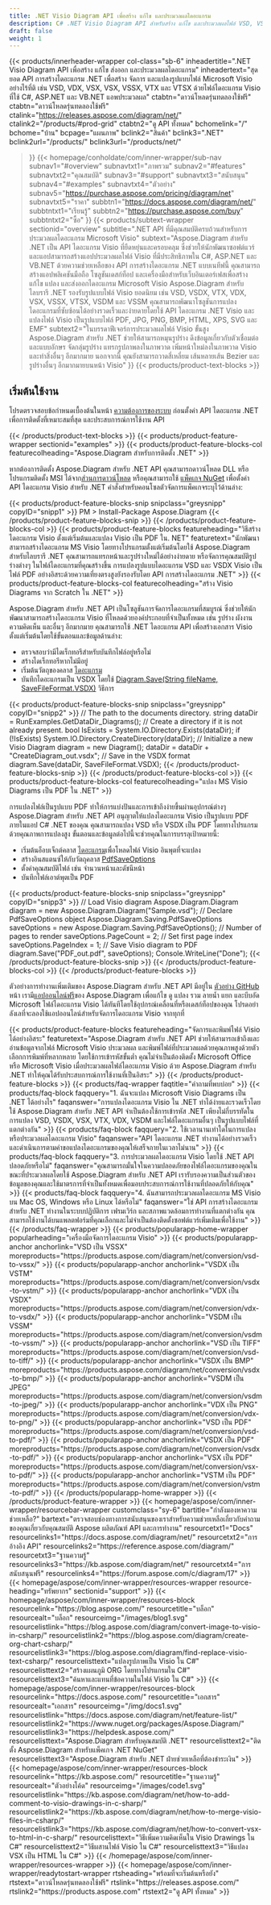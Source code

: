 ```yaml
---
title: .NET Visio Diagram API เพื่อสร้าง แก้ไข และประมวลผลไดอะแกรม
description: C# .NET Visio Diagram API สำหรับสร้าง แก้ไข และประมวลผลไฟล์ VSD, VSX, VTX, VSDX และไฟล์ Visio อื่นๆ แปลงไดอะแกรมเป็นรูปแบบ PDF, PNG และ HTML
draft: false
weight: 1
---
```

{{< products/innerheader-wrapper col-class="sb-6"
  inheadertitle=".NET Visio Diagram API เพื่อสร้าง แก้ไข ส่งออก และประมวลผลไดอะแกรม"
  inheadertext="สุดยอด API การสร้างไดอะแกรม .NET เพื่อสร้าง จัดการ และแปลงรูปแบบไฟล์ Microsoft Visio อย่างไร้ที่ติ เช่น VSD, VDX, VSX, VSX, VSSX, VTX และ VTSX ด้วยไฟล์ไดอะแกรม Visio ที่ใช้ C#, ASP.NET และ VB.NET แอพประมวลผล"
  ctabtn="ดาวน์โหลดรุ่นทดลองใช้ฟรี"
  ctabtn="ดาวน์โหลดรุ่นทดลองใช้ฟรี"
  ctalink="https://releases.aspose.com/diagram/net/"
  ctalink2="/products/#prod-grid"
  ctabtn2="ดู API ทั้งหมด"
  bchomelink="/"
  bchome="บ้าน"
  bcpage="แผนภาพ"
  bclink2="สินค้า"
  bclink3=".NET"
  bclink2url="/products/"
  bclink3url="/products/net/"
  >}}
{{< homepage/conholdate/com/inner-wrapper/sub-nav 
subnav1="#overview"
subnavtxt1="ภาพรวม" 
subnav2="#features"
subnavtxt2="คุณสมบัติ" 
subnav3="#support"
subnavtxt3="สนับสนุน" 
subnav4="#examples"
subnavtxt4="ตัวอย่าง" 
subnav5="https://purchase.aspose.com/pricing/diagram/net"
subnavtxt5="ราคา" 
subbtn1="https://docs.aspose.com/diagram/net/"
subbtntxt1="เรียนรู้"
subbtn2="https://purchase.aspose.com/buy"
subbtntxt2="ซื้อ"
>}}
   {{< products/subtext-wrapper
   sectionid="overview"
   subtitle=".NET API ที่มีคุณสมบัติครบถ้วนสำหรับการประมวลผลไดอะแกรม Microsoft Visio"
   subtext="Aspose.Diagram สำหรับ .NET เป็น API ไดอะแกรม Visio ที่ยืดหยุ่นและครอบคลุม ซึ่งช่วยให้นักพัฒนาซอฟต์แวร์และแอปสามารถสร้างแอปประมวลผลไฟล์ Visio ที่มีประสิทธิภาพใน C#, ASP.NET และ VB.NET ด้วยความช่วยเหลือของ API การสร้างไดอะแกรม .NET แบบเนทีฟนี้ คุณสามารถสร้างแอปพลิเคชันมือถือ โซลูชันเดสก์ท็อป และเครื่องมือสำหรับเว็บอินเตอร์เฟสเพื่อสร้าง แก้ไข แปลง และส่งออกไดอะแกรม Microsoft Visio Aspose.Diagram สำหรับไลบรารี .NET รองรับรูปแบบไฟล์ Visio ยอดนิยม เช่น VSD, VSDX, VTX, VDX, VSX, VSSX, VTSX, VSDM และ VSSM คุณสามารถพัฒนาโซลูชันการแปลงไดอะแกรมที่ซับซ้อนได้อย่างรวดเร็วและง่ายดายโดยใช้ API ไดอะแกรม .NET Visio และแปลงไฟล์ Visio เป็นรูปแบบไฟล์ PDF, JPG, PNG, BMP, HTML, XPS, SVG และ EMF"
   subtext2="ในบรรดาฟีเจอร์การประมวลผลไฟล์ Visio ขั้นสูง Aspose.Diagram สำหรับ .NET ช่วยให้สามารถหมุนรูปร่าง ดึงข้อมูลเกี่ยวกับตัวเชื่อมต่อและแบบอักษร จัดกลุ่มรูปร่าง แทรกรูปภาพลงในภาพวาด เพิ่มหน้าใหม่ลงในภาพวาด Visio และทำสิ่งอื่นๆ อีกมากมาย นอกจากนี้ คุณยังสามารถวาดสี่เหลี่ยม เส้นหลายเส้น Bezier และรูปร่างอื่นๆ อีกมากมายบนหน้า Visio"
   >}} 
   {{< products/product-text-blocks >}}
   <h2>เริ่มต้นใช้งาน</h2>
   <p>โปรดตรวจสอบข้อกำหนดเบื้องต้นในหน้า <a href="https://docs.aspose.com/diagram/net/system-requirements/">ความต้องการของระบบ</a> ก่อนตั้งค่า API ไดอะแกรม .NET เพื่อการติดตั้งที่เหมาะสมที่สุด และประสบการณ์การใช้งาน API</p>
   {{< /products/product-text-blocks >}}
{{< products/product-feature-wrapper
sectionid="examples"
>}}
{{< products/product-feature-blocks-col
featurecolheading="Aspose.Diagram สำหรับการติดตั้ง .NET"
>}}
<p>หากต้องการติดตั้ง Aspose.Diagram สำหรับ .NET API คุณสามารถดาวน์โหลด DLL หรือโปรแกรมติดตั้ง MSI ได้จาก<a href="https://releases.aspose.com/diagram/net/">ส่วนการดาวน์โหลด</a> หรือคุณสามารถใช้ <a href="https://www.nuget.org/packages/Aspose.Diagram/">แพ็คเกจ NuGet</a> เพื่อตั้งค่า API ไดอะแกรม Visio สำหรับ .NET คำสั่งสำหรับคอนโซลตัวจัดการแพ็คเกจระบุไว้ด้านล่าง:</p>
{{< products/product-feature-blocks-snip
snipclass="greysnipp"
copyID="snipp1"
>}}
PM > Install-Package Aspose.Diagram 
{{< /products/product-feature-blocks-snip >}}
{{< /products/product-feature-blocks-col >}}
{{< products/product-feature-blocks
featureheading="วิธีสร้างไดอะแกรม Visio ตั้งแต่เริ่มต้นและแปลง Visio เป็น PDF ใน. NET"
featuretext="นักพัฒนาสามารถสร้างไดอะแกรม MS Visio โดยทางโปรแกรมตั้งแต่เริ่มต้นโดยใช้ Aspose.Diagram สำหรับไลบรารี .NET คุณสามารถแทรกหน้าและรูปร่างใหม่ได้อย่างง่ายดาย หรือจัดการคุณสมบัติรูปร่างต่างๆ ในไฟล์ไดอะแกรมที่คุณสร้างขึ้น การแปลงรูปแบบไดอะแกรม VSD และ VSDX Visio เป็นไฟล์ PDF อย่างอิสระด้วยความเที่ยงตรงสูงยังรองรับโดย API การสร้างไดอะแกรม .NET"
>}}
{{< products/product-feature-blocks-col
featurecolheading="สร้าง Visio Diagrams จาก Scratch ใน .NET"
>}}
<p>Aspose.Diagram สำหรับ .NET API เป็นโซลูชันการจัดการไดอะแกรมที่สมบูรณ์ ซึ่งช่วยให้นักพัฒนาสามารถสร้างไดอะแกรม Visio ที่โหลดด้วยองค์ประกอบที่จำเป็นทั้งหมด เช่น รูปร่าง ผังงาน ความคิดเห็น และอื่นๆ อีกมากมาย คุณสามารถใช้ .NET ไดอะแกรม API เพื่อสร้างเอกสาร Visio ตั้งแต่เริ่มต้นโดยใช้ขั้นตอนและข้อมูลด้านล่าง:</p>
<ul>
   <li>ตรวจสอบว่ามีไดเร็กทอรีสำหรับบันทึกไฟล์อยู่หรือไม่</li>
   <li>สร้างไดเร็กทอรีหากไม่มีอยู่</li>
   <li>เริ่มต้นวัตถุของคลาส <a href="https://reference.aspose.com/diagram/net/aspose.diagram/diagram">ไดอะแกรม</a></li>
   <li>บันทึกไดอะแกรมเป็น VSDX โดยใช้ <a href="https://reference.aspose.com/diagram/net/aspose.diagram.diagram/save/methods/2">Diagram.Save(String fileName, SaveFileFormat.VSDX)</a> วิธีการ</li>
</ul>
{{< products/product-feature-blocks-snip
snipclass="greysnipp"
copyID="snipp2"
>}}
// The path to the documents directory.
string dataDir = RunExamples.GetDataDir_Diagrams();
// Create a directory if it is not already present.
bool IsExists = System.IO.Directory.Exists(dataDir);
if (!IsExists)
    System.IO.Directory.CreateDirectory(dataDir);
// Initialize a new Visio
Diagram diagram = new Diagram();
dataDir = dataDir + "CreateDiagram_out.vsdx";
// Save in the VSDX format
diagram.Save(dataDir, SaveFileFormat.VSDX);
{{< /products/product-feature-blocks-snip >}}
{{< /products/product-feature-blocks-col >}}
{{< products/product-feature-blocks-col
featurecolheading="แปลง MS Visio Diagrams เป็น PDF ใน .NET"
>}}
<p>การแปลงไฟล์เป็นรูปแบบ PDF ทำให้การแบ่งปันและการเข้าถึงง่ายขึ้นผ่านอุปกรณ์ต่างๆ Aspose.Diagram สำหรับ .NET API อนุญาตให้แปลงไดอะแกรม Visio เป็นรูปแบบ PDF ภายในแอป C# .NET ของคุณ คุณสามารถแปลง VSD หรือ VSDX เป็น PDF โดยทางโปรแกรมด้วยคุณภาพการแปลงสูง ขั้นตอนและข้อมูลต่อไปนี้จะช่วยคุณในการบรรลุเป้าหมายนี้:</p>
<ul>
   <li>เริ่มต้นอ็อบเจ็กต์คลาส <a href="https://apireference.aspose.com/diagram/net/aspose.diagram">ไดอะแกรม</a>เพื่อโหลดไฟล์ Visio อินพุตที่จะแปลง</li>
   <li>สร้างอินสแตนซ์ให้กับวัตถุคลาส <a href="https://reference.aspose.com/diagram/net/aspose.diagram.saving/pdfsaveoptions/">PdfSaveOptions</a></li>
   <li>ตั้งค่าคุณสมบัติไฟล์ เช่น จำนวนหน้าและดัชนีหน้า</li>
   <li>บันทึกไฟล์เอาต์พุตเป็น PDF</li>
</ul>
{{< products/product-feature-blocks-snip
snipclass="greysnipp"
copyID="snipp3"
>}}
// Load Visio diagram
Aspose.Diagram.Diagram diagram = new Aspose.Diagram.Diagram("Sample.vsd");
// Declare PdfSaveOptions object
Aspose.Diagram.Saving.PdfSaveOptions saveOptions = new Aspose.Diagram.Saving.PdfSaveOptions();
// Number of pages to render
saveOptions.PageCount = 2;
// Set first page index
saveOptions.PageIndex = 1;
// Save Visio diagram to PDF
diagram.Save("PDF_out.pdf", saveOptions);
Console.WriteLine("Done");
{{< /products/product-feature-blocks-snip >}}
{{< /products/product-feature-blocks-col >}}
{{< /products/product-feature-blocks >}}
   <p class="col-lg-12">ตัวอย่างการทำงานเพิ่มเติมของ Aspose.Diagram สำหรับ .NET API มีอยู่ใน <a href="https://github.com/aspose-diagram/Aspose.Diagram-for-.NET/tree/master/Examples">ตัวอย่าง GitHub </a> หน้า เรามี<a href="https://products.aspose.app/diagram/family/">แอปออนไลน์ฟรี</a>ของ Aspose.Diagram เพื่อแก้ไข ดู แปลง รวม ลายน้ำ แยก และบีบอัด Microsoft ไฟล์ไดอะแกรม Visio ได้ทันทีโดยใช้อุปกรณ์เคลื่อนที่หรือเดสก์ท็อปของคุณ โปรดอย่าลังเลที่จะลองใช้แอปออนไลน์สำหรับจัดการไดอะแกรม Visio จากทุกที่</p>
{{< products/product-feature-blocks
featureheading="จัดการและพิมพ์ไฟล์ Visio ได้อย่างอิสระ"
featuretext="Aspose.Diagram สำหรับ .NET API ช่วยให้สามารถเข้าถึงและอ่านข้อมูลจากไฟล์ Microsoft Visio ประมวลผล และพิมพ์ไฟล์ที่ประมวลผลด้วยคุณภาพสูงด้วยตัวเลือกการพิมพ์ที่หลากหลาย โดยใช้การเข้ารหัสขั้นต่ำ คุณไม่จำเป็นต้องติดตั้ง Microsoft Office หรือ Microsoft Visio เมื่อประมวลผลไฟล์ไดอะแกรม Visio ด้วย Aspose.Diagram สำหรับ .NET ทำให้คุณได้รับประสบการณ์การใช้งานที่เป็นอิสระ"
>}}
   {{< /products/product-feature-blocks >}}
   {{< products/faq-wrapper
   faqtitle="คำถามที่พบบ่อย"
   >}}
   {{< products/faq-block
   faqquery="1. ฉันจะแปลง Microsoft Visio Diagrams เป็น .NET ได้อย่างไร"
   faqanswer="การแปลงไดอะแกรม Visio ใน .NET ทำได้ง่ายและรวดเร็วโดยใช้ Aspose.Diagram สำหรับ .NET API จำเป็นต้องใช้การเข้ารหัส .NET เพียงไม่กี่บรรทัดในการแปลง VSD, VSDX, VSX, VTX, VDX, VSDM และไฟล์ไดอะแกรมอื่นๆ เป็นรูปแบบไฟล์ที่แตกต่างกัน"
   >}}
   {{< products/faq-block
   faqquery="2. ใช้เวลานานเท่าใดในการแปลงหรือประมวลผลไดอะแกรม Visio"
   faqanswer="API ไดอะแกรม .NET ทำงานได้อย่างรวดเร็วและดำเนินการตามคำขอแปลงไดอะแกรมของคุณให้เสร็จภายในเวลาไม่นาน"
   >}}
   {{< products/faq-block
   faqquery="3. การประมวลผลไดอะแกรม Visio โดยใช้ .NET API ปลอดภัยหรือไม่"
   faqanswer="คุณสามารถมั่นใจในความปลอดภัยของไฟล์ไดอะแกรมของคุณในขณะที่ประมวลผลโดยใช้ Aspose.Diagram สำหรับ .NET API เรารับรองความเป็นส่วนตัวของข้อมูลของคุณและใช้มาตรการที่จำเป็นทั้งหมดเพื่อมอบประสบการณ์การใช้งานที่ปลอดภัยให้กับคุณ"
   >}}
   {{< products/faq-block
   faqquery="4. ฉันสามารถประมวลผลไดอะแกรม MS Visio บน Mac OS, Windows หรือ Linux ได้หรือไม่"
   faqanswer="ใช่ API การสร้างไดอะแกรมสำหรับ .NET ทำงานในระบบปฏิบัติการ เฟรมเวิร์ก และสภาพแวดล้อมการทำงานที่แตกต่างกัน คุณสามารถใช้งานได้บนแพลตฟอร์มที่คุณเลือกและไม่จำเป็นต้องติดตั้งซอฟต์แวร์เพิ่มเติมเพื่อใช้งาน"
   >}}
   {{< /products/faq-wrapper >}}
   {{< products/popularapp-home-wrapper
   popularheading="เครื่องมือจัดการไดอะแกรม Visio"
>}}
   {{< products/popularapp-anchor
anchorlink="VSD เป็น VSSX"
 moreproducts="https://products.aspose.com/diagram/net/conversion/vsd-to-vssx/"
>}} 
   {{< products/popularapp-anchor
anchorlink="VSDX เป็น VSTM"
 moreproducts="https://products.aspose.com/diagram/net/conversion/vsdx-to-vstm/"
>}} 
   {{< products/popularapp-anchor
anchorlink="VDX เป็น VSDX"
 moreproducts="https://products.aspose.com/diagram/net/conversion/vdx-to-vsdx/"
>}} 
   {{< products/popularapp-anchor
anchorlink="VSDM เป็น VSSM"
 moreproducts="https://products.aspose.com/diagram/net/conversion/vsdm-to-vssm/"
>}} 
   {{< products/popularapp-anchor
anchorlink="VSD เป็น TIFF"
 moreproducts="https://products.aspose.com/diagram/net/conversion/vsd-to-tiff/"
>}} 
   {{< products/popularapp-anchor
anchorlink="VSDX เป็น BMP"
 moreproducts="https://products.aspose.com/diagram/net/conversion/vsdx-to-bmp/"
>}} 
   {{< products/popularapp-anchor
anchorlink="VSDM เป็น JPEG"
 moreproducts="https://products.aspose.com/diagram/net/conversion/vsdm-to-jpeg/"
>}} 
   {{< products/popularapp-anchor
anchorlink="VDX เป็น PNG"
 moreproducts="https://products.aspose.com/diagram/net/conversion/vdx-to-png/"
>}} 
   {{< products/popularapp-anchor
anchorlink="VSD เป็น PDF"
 moreproducts="https://products.aspose.com/diagram/net/conversion/vsd-to-pdf/"
>}} 
   {{< products/popularapp-anchor
anchorlink="VSDX เป็น PDF"
 moreproducts="https://products.aspose.com/diagram/net/conversion/vsdx-to-pdf/"
>}} 
   {{< products/popularapp-anchor
anchorlink="VSX เป็น PDF"
 moreproducts="https://products.aspose.com/diagram/net/conversion/vsx-to-pdf/"
>}}  
   {{< products/popularapp-anchor
anchorlink="VSTM เป็น PDF"
 moreproducts="https://products.aspose.com/diagram/net/conversion/vstm-to-pdf/"
>}}
   {{< /products/popularapp-home-wrapper >}}
   {{< /products/product-feature-wrapper >}}
{{< homepage/aspose/com/inner-wrapper/resourcebar-wrapper
customclass="sy-6"
bartitle="กำลังมองหาความช่วยเหลือ?"
bartext="ตรวจสอบช่องทางการสนับสนุนของเราสำหรับความช่วยเหลือเกี่ยวกับคำถามของคุณเกี่ยวกับคุณสมบัติ Aspose ผลิตภัณฑ์ API และการทำงาน"
resourcetxt1="Docs"
resourcelinks1="https://docs.aspose.com/diagram/net/"
resourcetxt2="การอ้างอิง API"
resourcelinks2="https://reference.aspose.com/diagram/" 
resourcetxt3="ฐานความรู้"
resourcelinks3="https://kb.aspose.com/diagram/net/"
resourcetxt4="การสนับสนุนฟรี"
resourcelinks4="https://forum.aspose.com/c/diagram/17"
>}}
{{< homepage/aspose/com/inner-wrapper/resources-wrapper
resource-heading="ทรัพยากร"
sectionid="support"
>}}
{{< homepage/aspose/com/inner-wrapper/resources-block
resourcelink="https://blog.aspose.com/"
resourcetitle="บล็อก"
resourcealt="บล็อก"
resourceimg="/images/blog1.svg"
resourcelistlink="https://blog.aspose.com/diagram/convert-image-to-visio-in-csharp/"
resourcelistlink2="https://blog.aspose.com/diagram/create-org-chart-csharp/"
resourcelistlink3="https://blog.aspose.com/diagram/find-replace-visio-text-csharp/"
resourcelisttext="แปลงรูปภาพเป็น Visio ใน C#"
resourcelisttext2="สร้างแผนภูมิ ORG โดยทางโปรแกรมใน C#"
resourcelisttext3="ค้นหาและแทนที่ข้อความในไฟล์ Visio ใน C#"
>}}
{{< homepage/aspose/com/inner-wrapper/resources-block
resourcelink="https://docs.aspose.com/"
resourcetitle="เอกสาร"
resourcealt="เอกสาร"
resourceimg="/img/docs1.svg"
resourcelistlink="https://docs.aspose.com/diagram/net/feature-list/"
resourcelistlink2="https://www.nuget.org/packages/Aspose.Diagram/"
resourcelistlink3="https://helpdesk.aspose.com/"
resourcelisttext="Aspose.Diagram สำหรับคุณสมบัติ .NET"
resourcelisttext2="ติดตั้ง Aspose.Diagram สำหรับแพ็คเกจ .NET NuGet"
resourcelisttext3="Aspose.Diagram สำหรับ .NET ฝ่ายช่วยเหลือที่ต้องชำระเงิน"
>}}
{{< homepage/aspose/com/inner-wrapper/resources-block
resourcelink="https://kb.aspose.com/"
resourcetitle="ฐานความรู้"
resourcealt="ตัวอย่างโค้ด"
resourceimg="/images/code1.svg"
resourcelistlink="https://kb.aspose.com/diagram/net/how-to-add-comment-to-visio-drawings-in-c-sharp/"
resourcelistlink2="https://kb.aspose.com/diagram/net/how-to-merge-visio-files-in-csharp/"
resourcelistlink3="https://kb.aspose.com/diagram/net/how-to-convert-vsx-to-html-in-c-sharp/"
resourcelisttext="วิธีเพิ่มความคิดเห็นใน Visio Drawings ใน C#"
resourcelisttext2="วิธีผสานไฟล์ Visio ใน C#"
resourcelisttext3="วิธีแปลง VSX เป็น HTML ใน C#"
>}}
{{< /homepage/aspose/com/inner-wrapper/resources-wrapper >}}
{{< homepage/aspose/com/inner-wrapper/readytostart-wrapper
rtsheading="พร้อมที่จะเริ่มต้นหรือยัง"
rtstext="ดาวน์โหลดรุ่นทดลองใช้ฟรี"
rtslink="https://releases.aspose.com/"
rtslink2="https://products.aspose.com"
rtstext2="ดู API ทั้งหมด"
>}}
